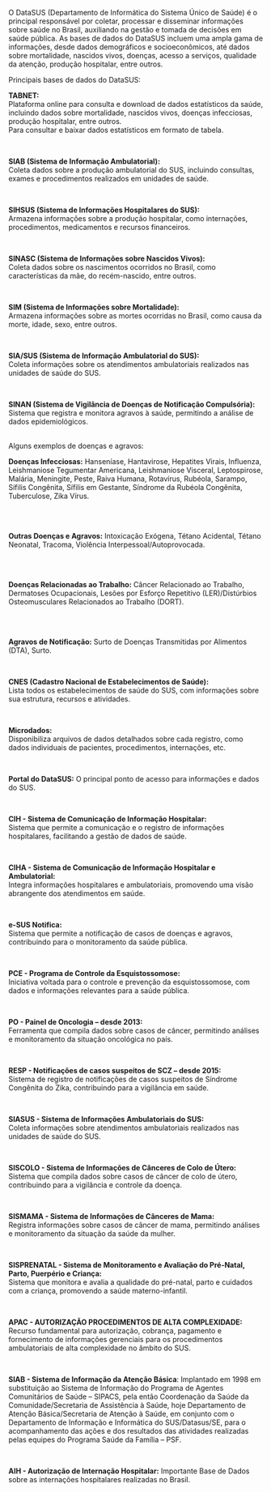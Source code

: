 O DataSUS (Departamento de Informática do Sistema Único de Saúde) é o principal responsável por coletar, processar e disseminar informações sobre saúde no Brasil, auxiliando na gestão e tomada de decisões em saúde pública. As bases de dados do DataSUS incluem uma ampla gama de informações, desde dados demográficos e socioeconômicos, até dados sobre mortalidade, nascidos vivos, doenças, acesso a serviços, qualidade da atenção, produção hospitalar, entre outros. 

Principais bases de dados do DataSUS:

**TABNET:**  
Plataforma online para consulta e download de dados estatísticos da saúde, incluindo dados sobre mortalidade, nascidos vivos, doenças infecciosas, produção hospitalar, entre outros.  
Para consultar e baixar dados estatísticos em formato de tabela.  

<br>

**SIAB (Sistema de Informação Ambulatorial):**  
Coleta dados sobre a produção ambulatorial do SUS, incluindo consultas, exames e procedimentos realizados em unidades de saúde.  

<br>

**SIHSUS (Sistema de Informações Hospitalares do SUS):**  
Armazena informações sobre a produção hospitalar, como internações, procedimentos, medicamentos e recursos financeiros.  

<br>

**SINASC (Sistema de Informações sobre Nascidos Vivos):**  
Coleta dados sobre os nascimentos ocorridos no Brasil, como características da mãe, do recém-nascido, entre outros.  

<br>

**SIM (Sistema de Informações sobre Mortalidade):**  
Armazena informações sobre as mortes ocorridas no Brasil, como causa da morte, idade, sexo, entre outros.  

<br>

**SIA/SUS (Sistema de Informação Ambulatorial do SUS):**  
Coleta informações sobre os atendimentos ambulatoriais realizados nas unidades de saúde do SUS.  

<br>

**SINAN (Sistema de Vigilância de Doenças de Notificação Compulsória):**  
Sistema que registra e monitora agravos à saúde, permitindo a análise de dados epidemiológicos.  

<br>
Alguns exemplos de doenças e agravos: 
<br>

**Doenças Infecciosas:**
Hanseníase, Hantavirose, Hepatites Virais, Influenza, Leishmaniose Tegumentar Americana, Leishmaniose Visceral, Leptospirose, Malária, Meningite, Peste, Raiva Humana, Rotavírus, Rubéola, Sarampo, Sífilis Congênita, Sífilis em Gestante, Síndrome da Rubéola Congênita, Tuberculose, Zika Vírus. 

<br>
<br>

**Outras Doenças e Agravos:**
Intoxicação Exógena, Tétano Acidental, Tétano Neonatal, Tracoma, Violência Interpessoal/Autoprovocada. 

<br>
<br>

**Doenças Relacionadas ao Trabalho:**
Câncer Relacionado ao Trabalho, Dermatoses Ocupacionais, Lesões por Esforço Repetitivo (LER)/Distúrbios Osteomusculares Relacionados ao Trabalho (DORT). 

<br>
<br>

**Agravos de Notificação:**
Surto de Doenças Transmitidas por Alimentos (DTA), Surto. 

<br>

**CNES (Cadastro Nacional de Estabelecimentos de Saúde):**  
Lista todos os estabelecimentos de saúde do SUS, com informações sobre sua estrutura, recursos e atividades.  

<br>

**Microdados:**  
Disponibiliza arquivos de dados detalhados sobre cada registro, como dados individuais de pacientes, procedimentos, internações, etc.  

<br>

**Portal do DataSUS:** O principal ponto de acesso para informações e dados do SUS.  

<br>

**CIH - Sistema de Comunicação de Informação Hospitalar:**  
Sistema que permite a comunicação e o registro de informações hospitalares, facilitando a gestão de dados de saúde.  

<br>

**CIHA - Sistema de Comunicação de Informação Hospitalar e Ambulatorial:**  
Integra informações hospitalares e ambulatoriais, promovendo uma visão abrangente dos atendimentos em saúde.  

<br>

**e-SUS Notifica:**  
Sistema que permite a notificação de casos de doenças e agravos, contribuindo para o monitoramento da saúde pública.  

<br>

**PCE - Programa de Controle da Esquistossomose:**  
Iniciativa voltada para o controle e prevenção da esquistossomose, com dados e informações relevantes para a saúde pública.  

<br>

**PO - Painel de Oncologia – desde 2013:**  
Ferramenta que compila dados sobre casos de câncer, permitindo análises e monitoramento da situação oncológica no país.  

<br>

**RESP - Notificações de casos suspeitos de SCZ – desde 2015:**  
Sistema de registro de notificações de casos suspeitos de Síndrome Congênita do Zika, contribuindo para a vigilância em saúde.  

<br>

**SIASUS - Sistema de Informações Ambulatoriais do SUS:**  
Coleta informações sobre atendimentos ambulatoriais realizados nas unidades de saúde do SUS.  

<br>

**SISCOLO - Sistema de Informações de Cânceres de Colo de Útero:**  
Sistema que compila dados sobre casos de câncer de colo de útero, contribuindo para a vigilância e controle da doença.  

<br>

**SISMAMA - Sistema de Informações de Cânceres de Mama:**  
Registra informações sobre casos de câncer de mama, permitindo análises e monitoramento da situação da saúde da mulher.  

<br>

**SISPRENATAL - Sistema de Monitoramento e Avaliação do Pré-Natal, Parto, Puerpério e Criança:**  
Sistema que monitora e avalia a qualidade do pré-natal, parto e cuidados com a criança, promovendo a saúde materno-infantil.  

<br>

**APAC - AUTORIZAÇÃO PROCEDIMENTOS DE ALTA COMPLEXIDADE:**
Recurso fundamental para autorização, cobrança, pagamento e fornecimento de informações gerenciais para os procedimentos ambulatoriais de alta complexidade no âmbito do SUS.

<br>


**SIAB - Sistema de Informação da Atenção Básica**: 
Implantado em 1998 em substituição ao Sistema de Informação do Programa de Agentes Comunitários de Saúde – SIPACS, pela então Coordenação da Saúde da Comunidade/Secretaria de Assistência à Saúde, hoje Departamento de Atenção Básica/Secretaria de Atenção à Saúde, em conjunto com o Departamento de Informação e Informática do SUS/Datasus/SE, para o acompanhamento das ações e dos resultados das atividades realizadas pelas equipes do Programa Saúde da Família – PSF.

<br>

**AIH - Autorização de Internação Hospitalar:**
Importante Base de Dados sobre as internações hospitalares realizadas no Brasil.

